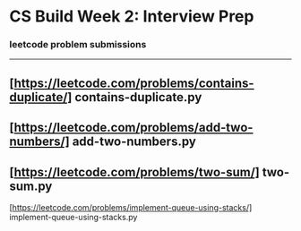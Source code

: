 # CS Build Week 2: Interview Prep


### leetcode problem submissions
---
[https://leetcode.com/problems/contains-duplicate/]
contains-duplicate.py
---
[https://leetcode.com/problems/add-two-numbers/]
add-two-numbers.py
---
[https://leetcode.com/problems/two-sum/]
two-sum.py
---
[https://leetcode.com/problems/implement-queue-using-stacks/]
implement-queue-using-stacks.py
